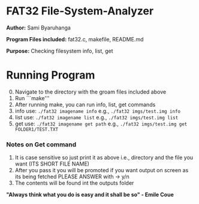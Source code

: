 # FAT32 File-System-Analyzer 

**Author:** Sami Byaruhanga

**Program Files included:**  fat32.c, makefile, README.md

**Purpose:** Checking filesystem info, list, get

# Running Program
0. Navigate to the directory with the groam files included above
1. Run ```make'''
2. After running make, you can run info, list, get commands 
3. info use: ```./fat32 imagename info``` e.g., ```./fat32 imgs/test.img info```
3. list use: ```./fat32 imagename list``` e.g., ```./fat32 imgs/test.img list```
4. get  use: ```./fat32 imagename get path``` e.g., ```./fat32 imgs/test.img get FOLDER1/TEST.TXT```

### Notes on Get command
1. It is case sensitive so just print it as above i.e., directory and the file you want (ITS SHORT FILE NAME)
2. After you pass it you will be promoted if you want output on screen as its being fetched 
    PLEASE ANSWER with -> y/n
3. The contents will be found int the outputs folder


**"Always think what you do is easy and it shall be so" - Emile Coue**
